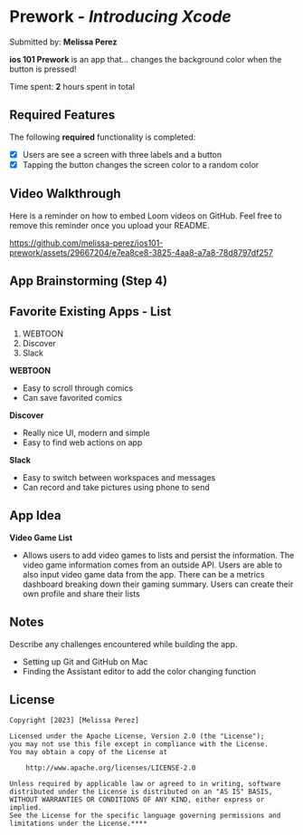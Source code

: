 # Prework - *Introducing Xcode*

Submitted by: **Melissa Perez**

**ios 101 Prework** is an app that... changes the background color when the button is pressed!

Time spent: **2** hours spent in total

## Required Features

The following **required** functionality is completed:

- [x] Users are see a screen with three labels and a button
- [x] Tapping the button changes the screen color to a random color
 
## Video Walkthrough

Here is a reminder on how to embed Loom videos on GitHub. Feel free to remove this reminder once you upload your README. 

https://github.com/melissa-perez/ios101-prework/assets/29667204/e7ea8ce8-3825-4aa8-a7a8-78d8797df257


## App Brainstorming (Step 4)

## Favorite Existing Apps - List
1. WEBTOON
2. Discover
3. Slack

**WEBTOON**
- Easy to scroll through comics
- Can save favorited comics

**Discover**
- Really nice UI, modern and simple
- Easy to find web actions on app

**Slack**
- Easy to switch between workspaces and messages
- Can record and take pictures using phone to send

## App Idea

**Video Game List**
- Allows users to add video games to lists and persist the information. The video game information comes from an outside API. Users are able to also input video game data from the app. There can be a metrics dashboard breaking down their gaming summary. Users can create their own profile and share their lists

## Notes

Describe any challenges encountered while building the app.
- Setting up Git and GitHub on Mac
- Finding the Assistant editor to add the color changing function

## License

    Copyright [2023] [Melissa Perez]

    Licensed under the Apache License, Version 2.0 (the "License");
    you may not use this file except in compliance with the License.
    You may obtain a copy of the License at

        http://www.apache.org/licenses/LICENSE-2.0

    Unless required by applicable law or agreed to in writing, software
    distributed under the License is distributed on an "AS IS" BASIS,
    WITHOUT WARRANTIES OR CONDITIONS OF ANY KIND, either express or implied.
    See the License for the specific language governing permissions and
    limitations under the License.****
